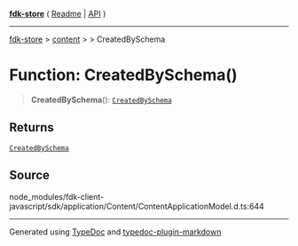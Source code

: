 [**fdk-store**](../../../README.md) ( [Readme](../../../README.md) \| [API](../../../API.md) )

---

[fdk-store](../../../API.md) > [content](../../README.md) > [<internal>](../README.md) > CreatedBySchema

# Function: CreatedBySchema()

> **CreatedBySchema**(): [`CreatedBySchema`](../type-aliases/type-alias.CreatedBySchema.md)

## Returns

[`CreatedBySchema`](../type-aliases/type-alias.CreatedBySchema.md)

## Source

node_modules/fdk-client-javascript/sdk/application/Content/ContentApplicationModel.d.ts:644

---

Generated using [TypeDoc](https://typedoc.org/) and [typedoc-plugin-markdown](https://www.npmjs.com/package/typedoc-plugin-markdown)
